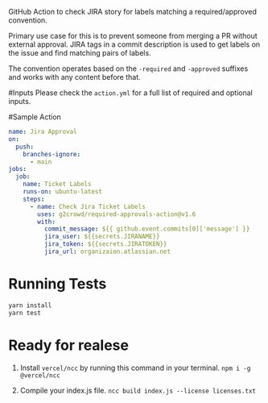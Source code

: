 GitHub Action to check JIRA story for labels matching a required/approved convention.

Primary use case for this is to prevent someone from merging a PR without external approval.
JIRA tags in a commit description is used to get labels on the issue and find matching pairs of labels.

The convention operates based on the `-required` and `-approved` suffixes and works with any content before that.

#Inputs
Please check the `action.yml` for a full list of required and optional inputs.

#Sample Action

```yaml
name: Jira Approval
on:
  push:
    branches-ignore:
      - main
jobs:
  job:
    name: Ticket Labels
    runs-on: ubuntu-latest
    steps:
      - name: Check Jira Ticket Labels
        uses: g2crowd/required-approvals-action@v1.6
        with:
          commit_message: ${{ github.event.commits[0]['message'] }}
          jira_user: ${{secrets.JIRANAME}}
          jira_token: ${{secrets.JIRATOKEN}}
          jira_url: organizaion.atlassian.net
```

# Running Tests

```bash
yarn install
yarn test
```

# Ready for realese

1. Install `vercel/ncc` by running this command in your terminal. `npm i -g @vercel/ncc`

2. Compile your index.js file. `ncc build index.js --license licenses.txt`
